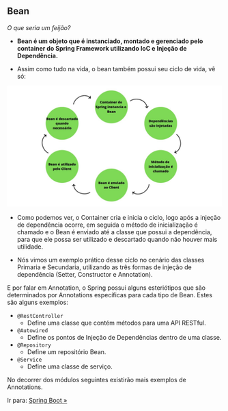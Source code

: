 ## Bean
*O que seria um feijão?*
- **Bean é um objeto que é instanciado, montado e gerenciado pelo container do Spring Framework utilizando IoC e Injeção de Dependência.**

- Assim como tudo na vida, o bean também possui seu ciclo de vida, vê só:

![Ciclo de Vida de um Bean](/images/ciclodevidabean.jpg)

- Como podemos ver, o Container cria e inicia o ciclo, logo após a injeção de dependência ocorre, em seguida o método de inicialização é chamado e o Bean é enviado até a classe que possui a dependência, para que ele possa ser utilizado e descartado quando não houver mais utilidade.

- Nós vimos um exemplo prático desse ciclo no cenário das classes Primaria e Secundaria, utilizando as três formas de injeção de dependência (Setter, Constructor e Annotation).

E por falar em Annotation, o Spring possui alguns esteriótipos que são determinados por Annotations específicas para cada tipo de Bean. Estes são alguns exemplos: 

- ``@RestController``
    - Define uma classe que contém métodos para uma API RESTful.
- ``@Autowired``
    - Define os pontos de Injeção de Dependências dentro de uma classe.
- ``@Repository``
    - Define um repositório Bean.
- ``@Service``
    - Define uma classe de serviço.

No decorrer dos módulos seguintes existirão mais exemplos de Annotations.

Ir para: [Spring Boot »](/content/EcossistemaSpring/3-SpringBoot/SpringBoot.md)
